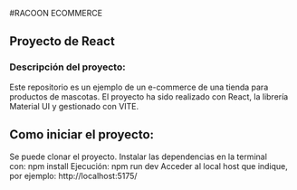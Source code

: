 #RACOON ECOMMERCE

## Proyecto de React

### Descripción del proyecto:
Este repositorio es un ejemplo de un e-commerce de una tienda para productos de mascotas.
El proyecto ha sido realizado con React, la librería Material UI y gestionado con VITE.

## Como iniciar el proyecto:
Se puede clonar el proyecto.
Instalar las dependencias en la terminal con: npm install
Ejecución: npm run dev
Acceder al local host que indique, por ejemplo: http://localhost:5175/
